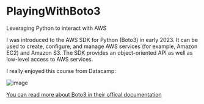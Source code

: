 # PlayingWithBoto3
Leveraging Python to interact with AWS

I was introduced to the AWS SDK for Python (Boto3) in early 2023. It can be used to create, configure, and manage AWS services (for example, Amazon EC2) and Amazon S3. The SDK provides an object-oriented API as well as low-level access to AWS services.

I really enjoyed this course from Datacamp:

![image](https://github.com/user-attachments/assets/8af1e2dd-03db-4351-b40f-cbac579f9821)

[You can read more about Boto3 in their offical documentation](https://boto3.amazonaws.com/v1/documentation/api/latest/index.html)

